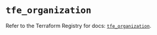 # `tfe_organization`

Refer to the Terraform Registry for docs: [`tfe_organization`](https://registry.terraform.io/providers/hashicorp/tfe/0.64.0/docs/resources/organization).
